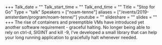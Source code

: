 +++
Talk_date = ""
Talk_start_time = ""
Talk_end_time = ""
Title = "Stop for Go"
Type = "talk"
Speakers = ["noam-tenne"]
aliases = ["/events/2019-amsterdam/program/noam-tenne/"]
youtube = ""
slideshare = ""
slides = ""
+++
The rise of containers and preemptible VMs have introduced yet another software requirement - graceful halting. No longer being able to rely on ctrl-d, SIGINT and kill -9, I’ve developed a small library that can help your long running application to gracefully halt whenever needed.
